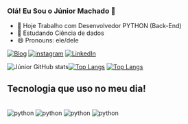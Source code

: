 ### Olá!  Eu Sou o Júnior Machado 🤚

- 🔭 Hoje Trabalho com Desenvolvedor PYTHON (Back-End)
- 🌱 Estudando Ciência de dados  
- 😄 Pronouns: ele/dele


[![Blog](	https://img.shields.io/website-up-down-green-red/http/monip.org.svg)]()
[![instagram](https://img.shields.io/badge/Instagram-E4405F?style=for-the-badge&logo=instagram&logoColor=white)](https://instagram.com/juniormachado5)
[![LinkedIn](	https://img.shields.io/badge/LinkedIn-0077B5?style=for-the-badge&logo=linkedin&logoColor=white)](https://www.linkedin.com/in/junior-machado-069987243/)


![Júnior GitHub stats](https://github-readme-stats.vercel.app/api?username=juniormachado5&show_icons=true&theme=dracula)[![Top Langs](https://github-readme-stats.vercel.app/api/top-langs/?username=anuraghazra)](https://github.com/anuraghazra/github-readme-stats)
[![Top Langs](https://github-readme-stats.vercel.app/api/top-langs/?username=juniormachado5)](https://github.com/anuraghazra/github-readme-stats)

## Tecnologia que uso no meu dia!
<div style="display: inline_block"><br/>
    <img align="center" alt="python" src="https://img.shields.io/badge/Python-3776AB?style=for-the-badge&logo=python&logoColor=white" />
    <img align="center" alt="python" src="https://img.shields.io/badge/GitHub-100000?style=for-the-badge&logo=github&logoColor=white" />
    <img align="center" alt="python" src="https://img.shields.io/badge/Made%20for-VSCode-1f425f.svg" />
    <img align="center" alt="python" src="https://img.shields.io/badge/HTML5-E34F26?style=for-the-badge&logo=html5&logoColor=white" />


<div>
